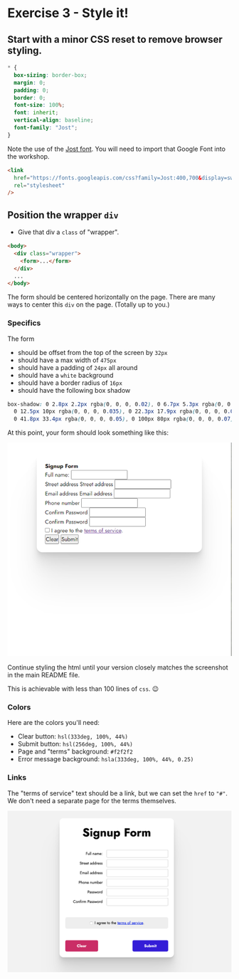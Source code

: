 # Exercise 3 - Style it!

## Start with a minor CSS reset to remove browser styling.

```css
* {
  box-sizing: border-box;
  margin: 0;
  padding: 0;
  border: 0;
  font-size: 100%;
  font: inherit;
  vertical-align: baseline;
  font-family: "Jost";
}
```

Note the use of the [Jost font](https://fonts.google.com/specimen/Jost). You will need to import that Google Font into the workshop.

```html
<link
  href="https://fonts.googleapis.com/css?family=Jost:400,700&display=swap"
  rel="stylesheet"
/>
```

## Position the wrapper `div`

- Give that div a `class` of "wrapper".

```html
<body>
  <div class="wrapper">
    <form>...</form>
  </div>
  ...
</body>
```

The form should be centered horizontally on the page. There are many ways to center this `div` on the page. (Totally up to you.)

### Specifics

The form

- should be offset from the top of the screen by `32px`
- should have a max width of `475px`
- should have a padding of `24px` all around
- should have a `white` background
- should have a border radius of `16px`
- should have the following box shadow

```css
box-shadow: 0 2.8px 2.2px rgba(0, 0, 0, 0.02), 0 6.7px 5.3px rgba(0, 0, 0, 0.028),
  0 12.5px 10px rgba(0, 0, 0, 0.035), 0 22.3px 17.9px rgba(0, 0, 0, 0.042),
  0 41.8px 33.4px rgba(0, 0, 0, 0.05), 0 100px 80px rgba(0, 0, 0, 0.07);
```

At this point, your form should look something like this:

![form css 1](../../lecture/assets/form_css-1.png)

Continue styling the html until your version closely matches the screenshot in the main README file.

This is achievable with less than 100 lines of `css`. 😉

### Colors

Here are the colors you'll need:

- Clear button: `hsl(333deg, 100%, 44%)`
- Submit button: `hsl(256deg, 100%, 44%)`
- Page and "terms" background: `#f2f2f2`
- Error message background: `hsla(333deg, 100%, 44%, 0.25)`

### Links

The "terms of service" text should be a link, but we can set the `href` to `"#"`. We don't need a separate page for the terms themselves.

![Mockup of the final form](../../lecture/assets/mockup.png)
